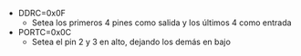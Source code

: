 - DDRC=0x0F
  - Setea los primeros 4 pines como salida y los últimos 4 como entrada
- PORTC=0x0C
  - Setea el pin 2 y 3 en alto, dejando los demás en bajo
